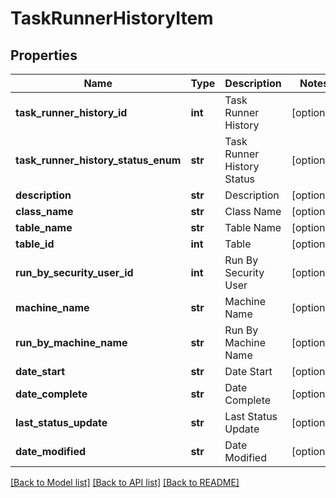# TaskRunnerHistoryItem

## Properties
Name | Type | Description | Notes
------------ | ------------- | ------------- | -------------
**task_runner_history_id** | **int** | Task Runner History | [optional] 
**task_runner_history_status_enum** | **str** | Task Runner History Status | [optional] 
**description** | **str** | Description | [optional] 
**class_name** | **str** | Class Name | [optional] 
**table_name** | **str** | Table Name | [optional] 
**table_id** | **int** | Table | [optional] 
**run_by_security_user_id** | **int** | Run By Security User | [optional] 
**machine_name** | **str** | Machine Name | [optional] 
**run_by_machine_name** | **str** | Run By Machine Name | [optional] 
**date_start** | **str** | Date Start | [optional] 
**date_complete** | **str** | Date Complete | [optional] 
**last_status_update** | **str** | Last Status Update | [optional] 
**date_modified** | **str** | Date Modified | [optional] 

[[Back to Model list]](../README.md#documentation-for-models) [[Back to API list]](../README.md#documentation-for-api-endpoints) [[Back to README]](../README.md)


